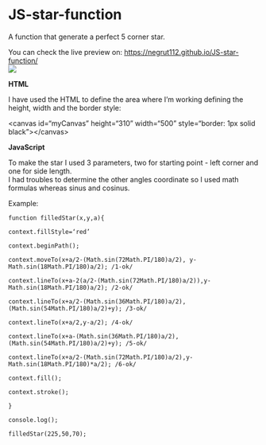 # JS-star-function
<p>A function that generate a perfect 5 corner star.</p>
<p>You can check the live preview on: <a href="https://negrut112.github.io/JS-star-function/">https://negrut112.github.io/JS-star-function/</a><br>
<img src="https://i.imgur.com/zOl3RMl.jpg"><br>
  
<b>HTML</b>
<p>I have used the HTML to define the area where I’m working defining the height, width and the border style:</p>
<p>&lt;canvas id=“myCanvas” height=“310” width=“500” style=“border: 1px solid black”&gt;&lt;/canvas&gt;</p>

<b>JavaScript</b>
<p>To make the star I used 3 parameters, two for starting point - left corner and one for side length.<br>
I had troubles to determine the other angles coordinate so I used math formulas whereas sinus and cosinus.</p>
<p>Example:</p>
<pre><code>function filledStar(x,y,a){<br>
context.fillStyle=‘red’<br>
context.beginPath();<br>
context.moveTo(x+a/2-(Math.sin(72Math.PI/180)a/2), y-Math.sin(18Math.PI/180)a/2); /1-ok/<br>
context.lineTo(x+a-2(a/2-(Math.sin(72Math.PI/180)a/2)),y-Math.sin(18Math.PI/180)a/2); /2-ok/<br>
context.lineTo(x+a/2-(Math.sin(36Math.PI/180)a/2),(Math.sin(54Math.PI/180)a/2)+y); /3-ok/<br>
context.lineTo(x+a/2,y-a/2); /4-ok/<br>
context.lineTo(x+a-(Math.sin(36Math.PI/180)a/2),(Math.sin(54Math.PI/180)a/2)+y); /5-ok/<br>
context.lineTo(x+a/2-(Math.sin(72Math.PI/180)a/2),y-Math.sin(18Math.PI/180)*a/2); /6-ok/<br>
context.fill();<br>
context.stroke();<br>
}<br>
console.log();<br>
filledStar(225,50,70);<code></pre>
